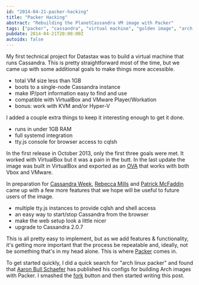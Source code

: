 ```yaml
---
id: "2014-04-21-packer-hacking"
title: "Packer Hacking"
abstract: "Rebuilding the PlanetCassandra VM image with Packer"
tags: ["packer", "cassandra", "virtual machine", "golden image", "arch linux"]
pubdate: 2014-04-21T20:00:00Z
autoidx: false
---
```


My first technical project for Datastax was to build a virtual machine that runs
Cassandra. This is pretty straightforward most of the time, but we came up with some
additional goals to make things more accessible.

* total VM size less than 1GB
* boots to a single-node Cassandra instance
* make IP/port information easy to find and use
* compatible with VirtualBox and VMware Player/Workation
* bonus: work with KVM and/or Hyper-V

I added a couple extra things to keep it interesting enough to get it done.

* runs in under 1GB RAM
* full systemd integration
* tty.js console for browser access to cqlsh

In the first release in October 2013, only the first three goals were met. It worked with VirtualBox
but it was a pain in the butt. In the last update
the image was built in VirtualBox and exported as an [OVA]() that works with both Vbox and VMware.

In preparation for [Cassandra Week](), [Rebecca Mills]() and [Patrick McFaddin]() came up with a few
more features that we hope will be useful to future users of the image.

* multiple tty.js instances to provide cqlsh and shell access
* an easy way to start/stop Cassandra from the browser
* make the web setup look a little nicer
* upgrade to Cassandra 2.0.7

This is all pretty easy to implement, but as we add features & functionality, it's getting more
important that the process be repeatable and, ideally, not be something that's in my head alone.
This is where [Packer](http://packer.io) comes in.

To get started quickly, I did a quick search for "arch linux packer" and found that
[Aaron Bull Schaefer](http://elasticdog.com/about/) has published his configs for building Arch
images with Packer. I smashed the [fork](https://github.com/tobert/packer-arch) button and then
started writing this post.

